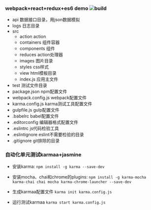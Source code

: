 ### webpack+react+redux+es6  demo  ![build](https://travis-ci.org/wuhuanhost/React-App.svg?branch=master)

+ api                   数据接口目录，用json数据模拟
+ logs                  日志目录 
+ src
    + action            action
    + containers        组件容器
    + components        组件
    + reduces           action处理器
    + images            图片目录
    + styles            css样式
    + view              html模板目录 
    + index.js          应用主文件
+ test                  测试文件目录     
+ package.json          npm配置文件
+ webpack.config.js     webpack配置文件
+ karma.config.js       karma测试工具配置文件
+ gulpfile.js           gulp配置文件
+ .babelrc              babel配置文件
+ .editorconfig         编辑器格式配置文件
+ .eslintrc             js代码检验工具
+ .eslintignore         eslint不需要检验的目录
+ .gitignore            git排除的目录  

 

### 自动化单元测试karmaa+jasmine

* 安装karma:
`npm install -g karma --save-dev`

* 安装mocha、chai和chrome的plugins:
`npm install -g karma-mocha karma-chai chai mocha karma-chrome-launcher --save-dev`

* 生成karmaa配置文件
`karma init karma.config.js`

* 运行测试karmaa
`karma start karma.config.js`
